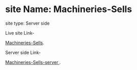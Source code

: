 # site Name: Machineries-Sells

site type: Server side


Live site Link-

 [Machineries-Sells]().


 Server side Link-

 [Machineries-Sells-server ]().

